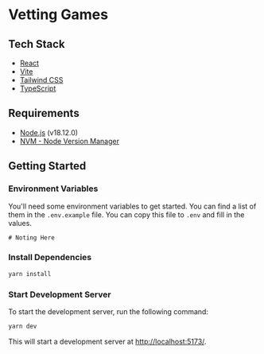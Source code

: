 # Vetting Games

## Tech Stack

- [React](https://reactjs.org/)
- [Vite](https://vitejs.dev/)
- [Tailwind CSS](https://tailwindcss.com/)
- [TypeScript](https://www.typescriptlang.org/)

## Requirements

- [Node.js](https://nodejs.org/en/) (v18.12.0)
- [NVM - Node Version Manager](https://github.com/nvm-sh/nvm)

## Getting Started

### Environment Variables

You'll need some environment variables to get started. You can find a list of them in the `.env.example` file. You can copy this file to `.env` and fill in the values.

```env
# Noting Here
```

### Install Dependencies

```bash
yarn install
```

### Start Development Server

To start the development server, run the following command:

```bash
yarn dev
```

This will start a development server at [http://localhost:5173/](http://localhost:5173/).
